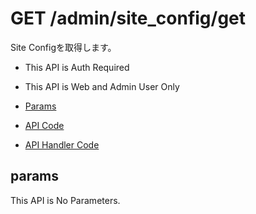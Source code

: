 # GET /admin/site_config/get

Site Configを取得します。

- This API is Auth Required
- This API is Web and Admin User Only

- [Params](#params)
- [API Code](/src/endpoints/admin/site_config/get.js)
- [API Handler Code](/src/handlers/web/admin/site_config/get.js)

## params

This API is No Parameters.